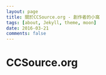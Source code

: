 ```yaml
---
layout: page
title: 關於CCSource.org - 創作者的小窩
tags: [about, Jekyll, theme, moon]
date: 2016-03-21
comments: false
---
```

    
# CCSource.org